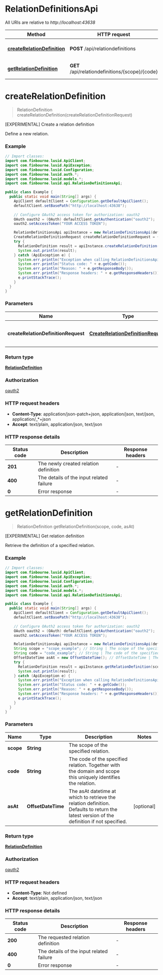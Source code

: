 # RelationDefinitionsApi

All URIs are relative to *http://localhost:43638*

Method | HTTP request | Description
------------- | ------------- | -------------
[**createRelationDefinition**](RelationDefinitionsApi.md#createRelationDefinition) | **POST** /api/relationdefinitions | [EXPERIMENTAL] Create a relation definition
[**getRelationDefinition**](RelationDefinitionsApi.md#getRelationDefinition) | **GET** /api/relationdefinitions/{scope}/{code} | [EXPERIMENTAL] Get relation definition


<a name="createRelationDefinition"></a>
# **createRelationDefinition**
> RelationDefinition createRelationDefinition(createRelationDefinitionRequest)

[EXPERIMENTAL] Create a relation definition

Define a new relation.

### Example
```java
// Import classes:
import com.finbourne.lusid.ApiClient;
import com.finbourne.lusid.ApiException;
import com.finbourne.lusid.Configuration;
import com.finbourne.lusid.auth.*;
import com.finbourne.lusid.models.*;
import com.finbourne.lusid.api.RelationDefinitionsApi;

public class Example {
  public static void main(String[] args) {
    ApiClient defaultClient = Configuration.getDefaultApiClient();
    defaultClient.setBasePath("http://localhost:43638");
    
    // Configure OAuth2 access token for authorization: oauth2
    OAuth oauth2 = (OAuth) defaultClient.getAuthentication("oauth2");
    oauth2.setAccessToken("YOUR ACCESS TOKEN");

    RelationDefinitionsApi apiInstance = new RelationDefinitionsApi(defaultClient);
    CreateRelationDefinitionRequest createRelationDefinitionRequest = {"scope":"PortfolioManagementTeam","code":"Traders","sourceEntityDomain":"Portfolio","targetEntityDomain":"Person","displayName":"Authorised traders to trade for specific portfolio ","outwardDescription":"can be traded by","inwardDescription":"can trade with","lifeTime":"TimeVariant","constraintStyle":"Collection"}; // CreateRelationDefinitionRequest | The definition of the new relation.
    try {
      RelationDefinition result = apiInstance.createRelationDefinition(createRelationDefinitionRequest);
      System.out.println(result);
    } catch (ApiException e) {
      System.err.println("Exception when calling RelationDefinitionsApi#createRelationDefinition");
      System.err.println("Status code: " + e.getCode());
      System.err.println("Reason: " + e.getResponseBody());
      System.err.println("Response headers: " + e.getResponseHeaders());
      e.printStackTrace();
    }
  }
}
```

### Parameters

Name | Type | Description  | Notes
------------- | ------------- | ------------- | -------------
 **createRelationDefinitionRequest** | [**CreateRelationDefinitionRequest**](CreateRelationDefinitionRequest.md)| The definition of the new relation. |

### Return type

[**RelationDefinition**](RelationDefinition.md)

### Authorization

[oauth2](../README.md#oauth2)

### HTTP request headers

 - **Content-Type**: application/json-patch+json, application/json, text/json, application/_*+json
 - **Accept**: text/plain, application/json, text/json

### HTTP response details
| Status code | Description | Response headers |
|-------------|-------------|------------------|
**201** | The newly created relation definition |  -  |
**400** | The details of the input related failure |  -  |
**0** | Error response |  -  |

<a name="getRelationDefinition"></a>
# **getRelationDefinition**
> RelationDefinition getRelationDefinition(scope, code, asAt)

[EXPERIMENTAL] Get relation definition

Retrieve the definition of a specified relation.

### Example
```java
// Import classes:
import com.finbourne.lusid.ApiClient;
import com.finbourne.lusid.ApiException;
import com.finbourne.lusid.Configuration;
import com.finbourne.lusid.auth.*;
import com.finbourne.lusid.models.*;
import com.finbourne.lusid.api.RelationDefinitionsApi;

public class Example {
  public static void main(String[] args) {
    ApiClient defaultClient = Configuration.getDefaultApiClient();
    defaultClient.setBasePath("http://localhost:43638");
    
    // Configure OAuth2 access token for authorization: oauth2
    OAuth oauth2 = (OAuth) defaultClient.getAuthentication("oauth2");
    oauth2.setAccessToken("YOUR ACCESS TOKEN");

    RelationDefinitionsApi apiInstance = new RelationDefinitionsApi(defaultClient);
    String scope = "scope_example"; // String | The scope of the specified relation.
    String code = "code_example"; // String | The code of the specified relation. Together with the domain and scope this uniquely              identifies the relation.
    OffsetDateTime asAt = new OffsetDateTime(); // OffsetDateTime | The asAt datetime at which to retrieve the relation definition. Defaults to return              the latest version of the definition if not specified.
    try {
      RelationDefinition result = apiInstance.getRelationDefinition(scope, code, asAt);
      System.out.println(result);
    } catch (ApiException e) {
      System.err.println("Exception when calling RelationDefinitionsApi#getRelationDefinition");
      System.err.println("Status code: " + e.getCode());
      System.err.println("Reason: " + e.getResponseBody());
      System.err.println("Response headers: " + e.getResponseHeaders());
      e.printStackTrace();
    }
  }
}
```

### Parameters

Name | Type | Description  | Notes
------------- | ------------- | ------------- | -------------
 **scope** | **String**| The scope of the specified relation. |
 **code** | **String**| The code of the specified relation. Together with the domain and scope this uniquely              identifies the relation. |
 **asAt** | **OffsetDateTime**| The asAt datetime at which to retrieve the relation definition. Defaults to return              the latest version of the definition if not specified. | [optional]

### Return type

[**RelationDefinition**](RelationDefinition.md)

### Authorization

[oauth2](../README.md#oauth2)

### HTTP request headers

 - **Content-Type**: Not defined
 - **Accept**: text/plain, application/json, text/json

### HTTP response details
| Status code | Description | Response headers |
|-------------|-------------|------------------|
**200** | The requested relation definition |  -  |
**400** | The details of the input related failure |  -  |
**0** | Error response |  -  |

